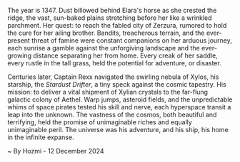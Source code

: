 
The year is 1347.  Dust billowed behind Elara's horse as she crested the ridge, the vast, sun-baked plains stretching before her like a wrinkled parchment.  Her quest: to reach the fabled city of Zerzura, rumored to hold the cure for her ailing brother.  Bandits, treacherous terrain, and the ever-present threat of famine were constant companions on her arduous journey, each sunrise a gamble against the unforgiving landscape and the ever-growing distance separating her from home.  Every creak of her saddle, every rustle in the tall grass, held the potential for adventure, or disaster.


Centuries later, Captain Rexx navigated the swirling nebula of Xylos, his starship, the *Stardust Drifter*, a tiny speck against the cosmic tapestry.  His mission: to deliver a vital shipment of Xylian crystals to the far-flung galactic colony of Aethel.  Warp jumps, asteroid fields, and the unpredictable whims of space pirates tested his skill and nerve, each hyperspace transit a leap into the unknown.  The vastness of the cosmos, both beautiful and terrifying, held the promise of unimaginable riches and equally unimaginable peril. The universe was his adventure, and his ship, his home in the infinite expanse.

~ By Hozmi - 12 December 2024
